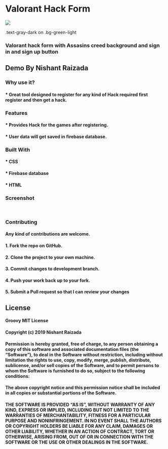 # Valorant Hack Form #

![](Screenshot_18.png)

</div>
<div class="bg-green-light mb-2">
  .text-gray-dark on .bg-green-light
</div>

### Valorant hack form with Assasins creed background and sign in and sign up button 

## Demo By Nishant Raizada

### Why use it?
#### * Great tool designed to register for any kind of Hack required first register and then get a hack.   
### Features
#### * Provides Hack for the games after registering. 
#### * User data will get saved in firebase database.
### Built With
#### * CSS
#### * Firebase database
#### * HTML
### Screenshot
 
### Contributing
 #### Any kind of contributions are welcome. 
#### 1. Fork the repo on GitHub.
#### 2. Clone the project to your own machine.
#### 3. Commit changes to development branch.
#### 4. Push your work back up to your fork.
#### 5. Submit a Pull request so that I can review your changes 
## License
#### Groovy MIT License
#### Copyright (c) 2019 Nishant Raizada
#### Permission is hereby granted, free of charge, to any person obtaining a copy of this software and associated documentation files (the “Software”), to deal in the Software without restriction, including without limitation the rights to use, copy, modify, merge, publish, distribute, sublicense, and/or sell copies of the Software, and to permit persons to whom the Software is furnished to do so, subject to the following conditions:
#### The above copyright notice and this permission notice shall be included in all copies or substantial portions of the Software.
#### THE SOFTWARE IS PROVIDED “AS IS”, WITHOUT WARRANTY OF ANY KIND, EXPRESS OR IMPLIED, INCLUDING BUT NOT LIMITED TO THE WARRANTIES OF MERCHANTABILITY, FITNESS FOR A PARTICULAR PURPOSE AND NONINFRINGEMENT. IN NO EVENT SHALL THE AUTHORS OR COPYRIGHT HOLDERS BE LIABLE FOR ANY CLAIM, DAMAGES OR OTHER LIABILITY, WHETHER IN AN ACTION OF CONTRACT, TORT OR OTHERWISE, ARISING FROM, OUT OF OR IN CONNECTION WITH THE SOFTWARE OR THE USE OR OTHER DEALINGS IN THE SOFTWARE.

